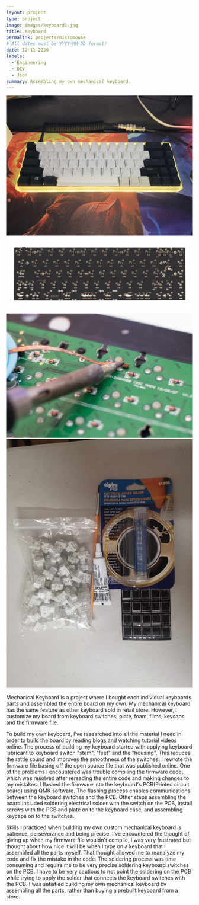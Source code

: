 ```yaml
---
layout: project
type: project
image: images/keyboard1.jpg
title: Keyboard
permalink: projects/micromouse
# All dates must be YYYY-MM-DD format!
date: 12-11-2020
labels:
  - Engineering
  - DIY
  - Json
summary: Assembling my own mechanical keyboard.
---
```


<div class="ui small rounded images">
  <img class="ui image" src="../images/keyboard1.jpg">
  <img class="ui image" src="../images/pcb.jpg">
  <img class="ui image" src="../images/solder.jpg">
  <img class="ui image" src="../images/material.jpg">

</div>

Mechanical Keyboard is a project where I bought each individual keyboards parts and assembled the entire board on my own. My mechanical keyboard has the same feature as other keyboard sold in retail store. However, I customize my board from keyboard switches, plate, foam, films, keycaps and the firmware file. 

 To build my own keyboard, I've researched into all the material I need in order to build the board by reading blogs and watching tutorial videos online. The process of building my keyboard started with applying keyboard lubricant to keyboard switch "stem", "feet" and the "housing". This reduces the rattle sound and improves the smoothness of the switches. I rewrote the firmware file basing off the open source file that was published online. One of the problems I encountered was trouble compiling the firmware code, which was resolved after rereading the entire code and making changes to my mistakes. I flashed the firmware into the keyboard's PCB(Printed circuit board) using QMK software. The flashing process enables communications between the keyboard switches and the PCB. Other steps assembling the board included soldering electrical solder with the switch on the PCB, install screws with the PCB and plate on to the keyboard case, and assembling keycaps on to the switches. 

Skills I practiced when building my own custom mechanical keyboard is patience, perseverance and being precise. I've encountered the thought of giving up when my firmware file wouldn't compile, I was very frustrated but thought about how nice it will be when I type on a keyboard that I assembled all the parts myself. That thought allowed me to reanalyze my code and fix the mistake in the code. The soldering process was time consuming and require me to be very precise soldering keyboard switches on the PCB. I have to be very cautious to not point the soldering on the PCB while trying to apply the solder that connects the keyboard switches with the PCB. I was satisfied building my own mechanical keyboard by assembling all the parts, rather than buying a prebuilt keyboard from a store. 



